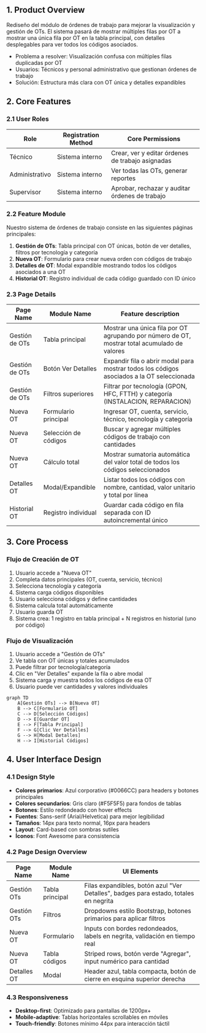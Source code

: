 ## 1. Product Overview

Rediseño del módulo de órdenes de trabajo para mejorar la visualización y gestión de OTs. El sistema pasará de mostrar múltiples filas por OT a mostrar una única fila por OT en la tabla principal, con detalles desplegables para ver todos los códigos asociados.

- Problema a resolver: Visualización confusa con múltiples filas duplicadas por OT
- Usuarios: Técnicos y personal administrativo que gestionan órdenes de trabajo
- Solución: Estructura más clara con OT única y detalles expandibles

## 2. Core Features

### 2.1 User Roles

| Role | Registration Method | Core Permissions |
|------|---------------------|------------------|
| Técnico | Sistema interno | Crear, ver y editar órdenes de trabajo asignadas |
| Administrativo | Sistema interno | Ver todas las OTs, generar reportes |
| Supervisor | Sistema interno | Aprobar, rechazar y auditar órdenes de trabajo |

### 2.2 Feature Module

Nuestro sistema de órdenes de trabajo consiste en las siguientes páginas principales:

1. **Gestión de OTs**: Tabla principal con OT únicas, botón de ver detalles, filtros por tecnología y categoría
2. **Nueva OT**: Formulario para crear nueva orden con códigos de trabajo
3. **Detalles de OT**: Modal expandible mostrando todos los códigos asociados a una OT
4. **Historial OT**: Registro individual de cada código guardado con ID único

### 2.3 Page Details

| Page Name | Module Name | Feature description |
|-----------|-------------|---------------------|
| Gestión de OTs | Tabla principal | Mostrar una única fila por OT agrupando por número de OT, mostrar total acumulado de valores |
| Gestión de OTs | Botón Ver Detalles | Expandir fila o abrir modal para mostrar todos los códigos asociados a la OT seleccionada |
| Gestión de OTs | Filtros superiores | Filtrar por tecnología (GPON, HFC, FTTH) y categoría (INSTALACION, REPARACION) |
| Nueva OT | Formulario principal | Ingresar OT, cuenta, servicio, técnico, tecnología y categoría |
| Nueva OT | Selección de códigos | Buscar y agregar múltiples códigos de trabajo con cantidades |
| Nueva OT | Cálculo total | Mostrar sumatoria automática del valor total de todos los códigos seleccionados |
| Detalles OT | Modal/Expandible | Listar todos los códigos con nombre, cantidad, valor unitario y total por línea |
| Historial OT | Registro individual | Guardar cada código en fila separada con ID autoincremental único |

## 3. Core Process

### Flujo de Creación de OT
1. Usuario accede a "Nueva OT"
2. Completa datos principales (OT, cuenta, servicio, técnico)
3. Selecciona tecnología y categoría
4. Sistema carga códigos disponibles
5. Usuario selecciona códigos y define cantidades
6. Sistema calcula total automáticamente
7. Usuario guarda OT
8. Sistema crea: 1 registro en tabla principal + N registros en historial (uno por código)

### Flujo de Visualización
1. Usuario accede a "Gestión de OTs"
2. Ve tabla con OT únicas y totales acumulados
3. Puede filtrar por tecnología/categoría
4. Clic en "Ver Detalles" expande la fila o abre modal
5. Sistema carga y muestra todos los códigos de esa OT
6. Usuario puede ver cantidades y valores individuales

```mermaid
graph TD
    A[Gestión OTs] --> B[Nueva OT]
    B --> C[Formulario OT]
    C --> D[Selección Códigos]
    D --> E[Guardar OT]
    E --> F[Tabla Principal]
    F --> G[Clic Ver Detalles]
    G --> H[Modal Detalles]
    H --> I[Historial Códigos]
```

## 4. User Interface Design

### 4.1 Design Style
- **Colores primarios**: Azul corporativo (#0066CC) para headers y botones principales
- **Colores secundarios**: Gris claro (#F5F5F5) para fondos de tablas
- **Botones**: Estilo redondeado con hover effects
- **Fuentes**: Sans-serif (Arial/Helvetica) para mejor legibilidad
- **Tamaños**: 14px para texto normal, 16px para headers
- **Layout**: Card-based con sombras sutiles
- **Íconos**: Font Awesome para consistencia

### 4.2 Page Design Overview

| Page Name | Module Name | UI Elements |
|-----------|-------------|-------------|
| Gestión OTs | Tabla principal | Filas expandibles, botón azul "Ver Detalles", badges para estado, totales en negrita |
| Gestión OTs | Filtros | Dropdowns estilo Bootstrap, botones primarios para aplicar filtros |
| Nueva OT | Formulario | Inputs con bordes redondeados, labels en negrita, validación en tiempo real |
| Nueva OT | Tabla códigos | Striped rows, botón verde "Agregar", input numérico para cantidad |
| Detalles OT | Modal | Header azul, tabla compacta, botón de cierre en esquina superior derecha |

### 4.3 Responsiveness
- **Desktop-first**: Optimizado para pantallas de 1200px+
- **Mobile-adaptive**: Tablas horizontales scrollables en móviles
- **Touch-friendly**: Botones mínimo 44px para interacción táctil